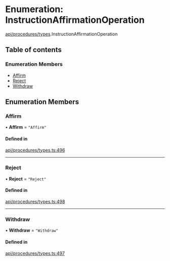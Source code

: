 # Enumeration: InstructionAffirmationOperation

[api/procedures/types](../wiki/api.procedures.types).InstructionAffirmationOperation

## Table of contents

### Enumeration Members

- [Affirm](../wiki/api.procedures.types.InstructionAffirmationOperation#affirm)
- [Reject](../wiki/api.procedures.types.InstructionAffirmationOperation#reject)
- [Withdraw](../wiki/api.procedures.types.InstructionAffirmationOperation#withdraw)

## Enumeration Members

### Affirm

• **Affirm** = ``"Affirm"``

#### Defined in

[api/procedures/types.ts:496](https://github.com/PolymeshAssociation/polymesh-sdk/blob/07b115c8/src/api/procedures/types.ts#L496)

___

### Reject

• **Reject** = ``"Reject"``

#### Defined in

[api/procedures/types.ts:498](https://github.com/PolymeshAssociation/polymesh-sdk/blob/07b115c8/src/api/procedures/types.ts#L498)

___

### Withdraw

• **Withdraw** = ``"Withdraw"``

#### Defined in

[api/procedures/types.ts:497](https://github.com/PolymeshAssociation/polymesh-sdk/blob/07b115c8/src/api/procedures/types.ts#L497)
